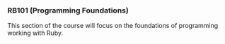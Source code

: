 ### RB101 (Programming Foundations)

This section of the course will focus on the foundations of programming working with Ruby.
